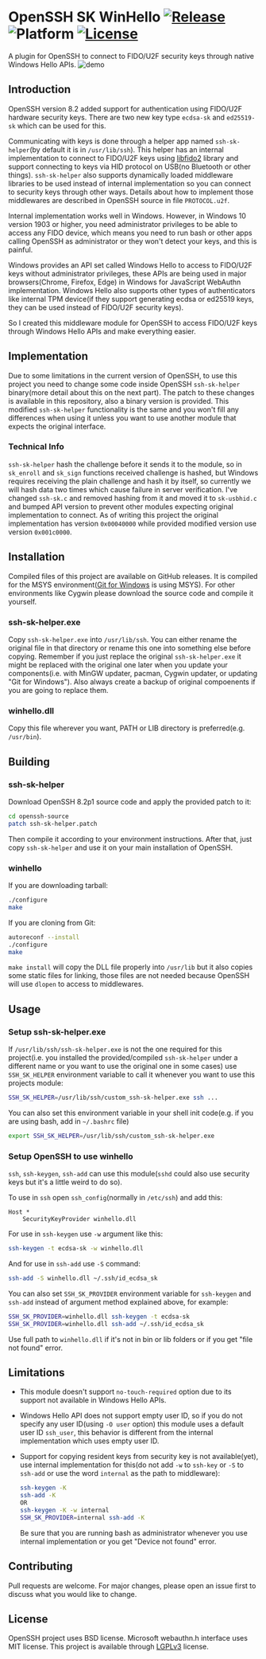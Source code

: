 # OpenSSH SK WinHello [![Release](https://img.shields.io/github/v/release/tavrez/openssh-sk-winhello?include_prereleases)](https://github.com/tavrez/openssh-sk-winhello/releases) ![Platform](https://img.shields.io/badge/platform-win32%20%7C%20win64-blue) [![License](https://img.shields.io/github/license/tavrez/openssh-sk-winhello)](https://github.com/tavrez/openssh-sk-winhello/blob/master/LICENSE)

A plugin for OpenSSH to connect to FIDO/U2F security keys through native Windows Hello APIs.
![demo](https://user-images.githubusercontent.com/9096461/79240813-7d887100-7e87-11ea-836b-2d6b6931b593.gif)

## Introduction

OpenSSH version 8.2 added support for authentication using FIDO/U2F hardware security keys.
There are two new key type `ecdsa-sk` and `ed25519-sk` which can be used for this.

Communicating with keys is done through a helper app named `ssh-sk-helper`(by default it is in `/usr/lib/ssh`).
This helper has an internal implementation to connect to FIDO/U2F keys using [libfido2](https://github.com/yubico/libfido2) library and support connecting to keys via HID protocol on USB(no Bluetooth or other things).
`ssh-sk-helper` also supports dynamically loaded middleware libraries to be used instead of internal implementation so you can connect to security keys through other ways.
Details about how to implement those middlewares are described in OpenSSH source in file `PROTOCOL.u2f`.

Internal implementation works well in Windows. However, in Windows 10 version 1903 or higher, you need administrator privileges to be able to access any FIDO device, which means you need to run bash or other apps calling OpenSSH as administrator or they won't detect your keys, and this is painful.

Windows provides an API set called Windows Hello to access to FIDO/U2F keys without administrator privileges, these APIs are being used in major browsers(Chrome, Firefox, Edge) in Windows for JavaScript WebAuthn implementation.
Windows Hello also supports other types of authenticators like internal TPM device(if they support generating ecdsa or ed25519 keys, they can be used instead of FIDO/U2F security keys).

So I created this middleware module for OpenSSH to access FIDO/U2F keys through Windows Hello APIs and make everything easier.

## Implementation

Due to some limitations in the current version of OpenSSH, to use this project you need to change some code inside OpenSSH `ssh-sk-helper` binary(more detail about this on the next part).
The patch to these changes is available in this repository, also a binary version is provided.
This modified `ssh-sk-helper` functionality is the same and you won't fill any differences when using it unless you want to use another module that expects the original interface.

### Technical Info

`ssh-sk-helper` hash the challenge before it sends it to the module, so in `sk_enroll` and `sk_sign` functions received challenge is hashed, but Windows requires receiving the plain challenge and hash it by itself, so currently we will hash data two times which cause failure in server verification.
I've changed `ssh-sk.c` and removed hashing from it and moved it to `sk-usbhid.c` and bumped API version to prevent other modules expecting original implementation to connect.
As of writing this project the original implementation has version `0x00040000` while provided modified version use version `0x001c0000`.

## Installation

Compiled files of this project are available on GitHub releases. It is compiled for the MSYS environment([Git for Windows](https://gitforwindows.org) is using MSYS).
For other environments like Cygwin please download the source code and compile it yourself.

### ssh-sk-helper.exe

Copy `ssh-sk-helper.exe` into `/usr/lib/ssh`. You can either rename the original file in that directory or rename this one into something else before copying.
Remember if you just replace the original `ssh-sk-helper.exe` it might be replaced with the original one later when you update your components(i.e. with MinGW updater, pacman, Cygwin updater, or updating "Git for Windows"). Also always create a backup of original compoenents if you are going to replace them.

### winhello.dll

Copy this file wherever you want, PATH or LIB directory is preferred(e.g. `/usr/bin`).

## Building

### ssh-sk-helper

Download OpenSSH 8.2p1 source code and apply the provided patch to it:

```bash
cd openssh-source
patch ssh-sk-helper.patch
```

Then compile it according to your environment instructions.
After that, just copy `ssh-sk-helper` and use it on your main installation of OpenSSH.

### winhello

If you are downloading tarball:

```bash
./configure
make
```

If you are cloning from Git:

```bash
autoreconf --install
./configure
make
```

`make install` will copy the DLL file properly into `/usr/lib` but it also copies some static files for linking, those files are not needed because OpenSSH will use `dlopen` to access to middlewares.

## Usage

### Setup ssh-sk-helper.exe

If `/usr/lib/ssh/ssh-sk-helper.exe` is not the one required for this project(i.e. you installed the provided/compiled `ssh-sk-helper` under a different name or you want to use the original one in some cases) use `SSH_SK_HELPER` environment variable to call it whenever you want to use this projects module:

```bash
SSH_SK_HELPER=/usr/lib/ssh/custom_ssh-sk-helper.exe ssh ...
```

You can also set this environment variable in your shell init code(e.g. if you are using bash, add in `~/.bashrc` file)

```bash
export SSH_SK_HELPER=/usr/lib/ssh/custom_ssh-sk-helper.exe
```

### Setup OpenSSH to use winhello

`ssh`, `ssh-keygen`, `ssh-add` can use this module(`sshd` could also use security keys but it's a little weird to do so).

To use in `ssh` open `ssh_config`(normally in `/etc/ssh`) and add this:

```ssh_config
Host *
    SecurityKeyProvider winhello.dll
```

For use in `ssh-keygen` use `-w` argument like this:

```bash
ssh-keygen -t ecdsa-sk -w winhello.dll
```

And for use in `ssh-add` use `-S` command:

```bash
ssh-add -S winhello.dll ~/.ssh/id_ecdsa_sk
```

You can also set `SSH_SK_PROVIDER` environment variable for `ssh-keygen` and `ssh-add` instead of argument method explained above, for example:

```bash
SSH_SK_PROVIDER=winhello.dll ssh-keygen -t ecdsa-sk
SSH_SK_PROVIDER=winhello.dll ssh-add ~/.ssh/id_ecdsa_sk
```

Use full path to `winhello.dll` if it's not in bin or lib folders or if you get "file not found" error.

## Limitations

- This module doesn't support `no-touch-required` option due to its support not available in Windows Hello APIs.
- Windows Hello API does not support empty user ID, so if you do not specify any user ID(using `-O user` option) this module uses a default user ID `ssh_user`, this behavior is different from the internal implementation which uses empty user ID.
- Support for copying resident keys from security key is not available(yet), use internal implementation for this(do not add `-w` to `ssh-key` or `-S` to `ssh-add` or use the word `internal` as the path to middleware):

    ```bash
    ssh-keygen -K
    ssh-add -K
    OR
    ssh-keygen -K -w internal
    SSH_SK_PROVIDER=internal ssh-add -K
    ```

    Be sure that you are running bash as administrator whenever you use internal implementation or you get "Device not found" error.

## Contributing

Pull requests are welcome. For major changes, please open an issue first to discuss what you would like to change.

## License

OpenSSH project uses BSD license.
Microsoft webauthn.h interface uses MIT license.
This project is available through [LGPLv3](./LICENSE) license.
